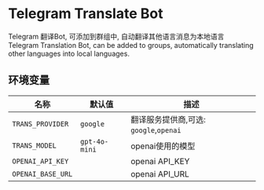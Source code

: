 # Telegram Translate Bot

Telegram 翻译Bot, 可添加到群组中, 自动翻译其他语言消息为本地语言  
Telegram Translation Bot, can be added to groups, automatically translating other languages into local languages.

## 环境变量

| 名称                | 默认值           | 描述                            |
|-------------------|---------------|-------------------------------|
| `TRANS_PROVIDER`  | `google`      | 翻译服务提供商,可选: `google`,`openai` |
| `TRANS_MODEL`     | `gpt-4o-mini` | openai使用的模型                   |
| `OPENAI_API_KEY`  |               | openai API_KEY                |
| `OPENAI_BASE_URL` |               | openai API_URL                |
